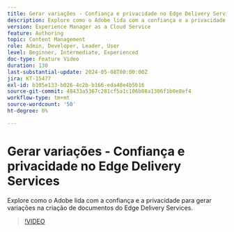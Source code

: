 ```yaml
---
title: Gerar variações - Confiança e privacidade no Edge Delivery Services
description: Explore como o Adobe lida com a confiança e a privacidade para gerar variações na criação de documentos do Edge Delivery Services.
version: Experience Manager as a Cloud Service
feature: Authoring
topic: Content Management
role: Admin, Developer, Leader, User
level: Beginner, Intermediate, Experienced
doc-type: Feature Video
duration: 130
last-substantial-update: 2024-05-08T00:00:00Z
jira: KT-15477
exl-id: b105e133-b026-4c2b-b166-eda48e4b5b16
source-git-commit: 48433a5367c281cf5a1c106b08a1306f1b0e8ef4
workflow-type: tm+mt
source-wordcount: '50'
ht-degree: 0%

---
```


# Gerar variações - Confiança e privacidade no Edge Delivery Services

Explore como o Adobe lida com a confiança e a privacidade para gerar variações na criação de documentos do Edge Delivery Services.

>[!VIDEO](https://video.tv.adobe.com/v/3429060/?learn=on)
